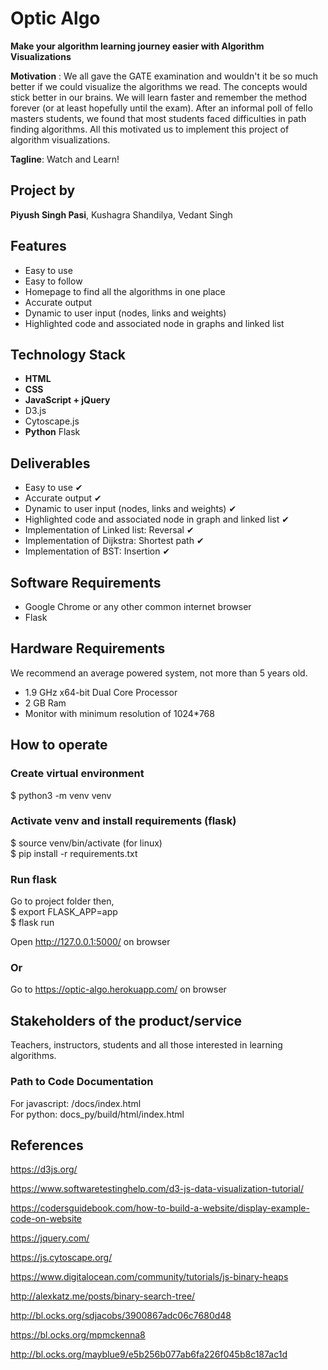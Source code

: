 # Optic Algo

**Make your algorithm learning journey easier with Algorithm Visualizations**

**Motivation** : We all gave the GATE examination and wouldn't it be so much better if we could visualize the algorithms we read.
The concepts would stick better in our brains. We will learn faster and remember the method forever (or at least hopefully until the exam). After an informal poll of fello masters students, we found that most students faced difficulties in path finding algorithms.
All this motivated us to implement this project of algorithm visualizations.

**Tagline**: Watch and Learn!

## Project by

**Piyush Singh Pasi**, Kushagra Shandilya, Vedant Singh

## Features

<ul>
<li>Easy to use</li> 
<li>Easy to follow</li>
<li>Homepage to find all the algorithms in one place</li>
<li>Accurate output</li> 
<li>Dynamic to user input (nodes, links and weights)</li> 
<li>Highlighted code and associated node in graphs and linked list</li> 
</ul>

## Technology Stack

<ul>
<li><b>HTML</b></li>
<li><b>CSS</b></li>
<li><b>JavaScript + jQuery</b></li>
<li>D3.js</li>
<li>Cytoscape.js</li>
<li><b>Python</b> Flask</li>
</ul>

## Deliverables

<ul>
<li> Easy to use &#10004;</li> 
<li> Accurate output &#10004;</li> 
<li> Dynamic to user input (nodes, links and weights) &#10004;</li> 
<li> Highlighted code and associated node in graph and linked list &#10004;</li>
<li> Implementation of Linked list: Reversal &#10004;</li>
<li> Implementation of Dijkstra: Shortest path &#10004;</li>
<li> Implementation of BST: Insertion &#10004;</li>
</ul>

## Software Requirements

<ul>
<li> Google Chrome or any other common internet browser</li>
<li> Flask</li>
</ul>

## Hardware Requirements

We recommend an average powered system, not more than 5 years old.

<ul>
<li> 1.9 GHz x64-bit Dual Core Processor</li>
<li> 2 GB Ram</li>
<li> Monitor with minimum resolution of 1024*768</li>
</ul>

## How to operate

### Create virtual environment

$ python3 -m venv venv

### Activate venv and install requirements (flask)

$ source venv/bin/activate (for linux)\
$ pip install -r requirements.txt

### Run flask

Go to project folder then,\
$ export FLASK_APP=app\
$ flask run

Open http://127.0.0.1:5000/ on browser

### Or
Go to https://optic-algo.herokuapp.com/ on browser

## Stakeholders of the product/service

Teachers, instructors, students and all those interested in learning algorithms.

### Path to Code Documentation

For javascript: /docs/index.html\
For python: docs_py/build/html/index.html

## References

https://d3js.org/

https://www.softwaretestinghelp.com/d3-js-data-visualization-tutorial/

https://codersguidebook.com/how-to-build-a-website/display-example-code-on-website

https://jquery.com/

https://js.cytoscape.org/

https://www.digitalocean.com/community/tutorials/js-binary-heaps

http://alexkatz.me/posts/binary-search-tree/

http://bl.ocks.org/sdjacobs/3900867adc06c7680d48

https://bl.ocks.org/mpmckenna8

http://bl.ocks.org/mayblue9/e5b256b077ab6fa226f045b8c187ac1d
